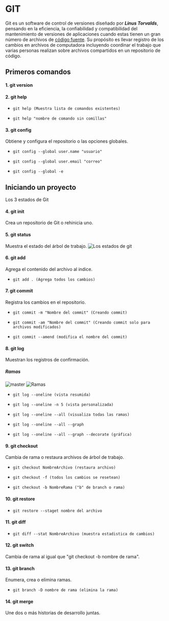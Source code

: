 # GIT
Git es un software de control de versiones diseñado por ___Linus Torvalds___, pensando en la eficiencia, la confiabilidad y compatibilidad del mantenimiento de versiones de aplicaciones cuando estas tienen un gran número de archivos de [código fuente](https://es.wikipedia.org/wiki/C%C3%B3digo_fuente). Su propósito es llevar registro de los cambios en archivos de computadora incluyendo coordinar el trabajo que varias personas realizan sobre archivos compartidos en un repositorio de código.
## Primeros comandos
#### 1. git version

#### 2. git help 
-     git help (Muestra lista de comandos existentes)
-     git help "nombre de comando sin comillas"
#### 3. git config 
Obtiene y configura el repositorio o las opciones globales.
-     git config --global user.name "usuario"
-     git config --global user.email "correo"
-     git config --global -e

## Iniciando un proyecto
Los 3 estados de Git
#### 4. git init
Crea un repositorio de Git o rehinicia uno.
#### 5. git status
Muestra el estado del árbol de trabajo.
![Los estados de git](https://i.ibb.co/HhBsyqf/los-estados-de-git.png)
#### 6. git add 
Agrega el contenido del archivo al indice.
-     git add . (Agrega todos los cambios)
#### 7. git commit
Registra los cambios en el repositorio. 
-     git commit -m "Nombre del commit" (Creando commit)
-     git commit -am "Nombre del commit" (Creando commit solo para archivos modificados)
-     git commit --amend (modifica el nombre del commit)
#### 8. git log
Muestran los registros de confirmación.

##### Ramas
![master](https://i.ibb.co/q1GBvC8/log-de-commit.png)
![Ramas](https://i.ibb.co/sWtjDx8/2021-03-31-17-31-55-3-3-Ramas-locales-mp4-Reproductor-multimedia-VLC.png)

-     git log --oneline (vista resumida)
-     git log --oneline -n 5 (vista personalizada)
-     git log --oneline --all (visualiza todas las ramas)
-     git log --oneline --all --graph
-     git log --oneline --all --graph --decorate (gráfica)
#### 9. git checkout 
Cambia de rama o restaura archivos de árbol de trabajo.
-     git checkout NombreArchivo (restaura archivo)
-     git checkout -f (todos los cambios se resetean)
-     git checkout -b NombreRama ("b" de branch o rama)
#### 10. git restore
-     git restore --staget nombre del archivo
#### 11. git diff
-     git diff --stat NombreArchivo (muestra estadistica de cambios)
#### 12. git switch
Cambia de rama al igual que "git checkout -b nombre de rama".
#### 13. git branch
Enumera, crea o elimina ramas.
-     git branch -D nombre de rama (elimina la rama)
#### 14. git merge 
Une dos o más historias de desarrollo juntas.
